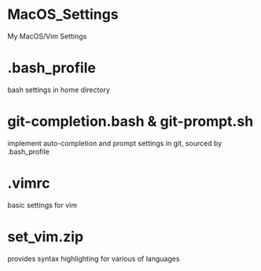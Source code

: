 # MacOS_Settings
My MacOS/Vim Settings

# .bash_profile
bash settings in home directory

# git-completion.bash & git-prompt.sh
implement auto-completion and prompt settings in git, sourced by .bash_profile

# .vimrc
basic settings for vim

# set_vim.zip
provides syntax highlighting for various of languages
